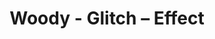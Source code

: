 ---
title: Woody - Glitch – Effect
builder: true
type: coming-soon

# Content section
sections:
  - headerSection
  - aboutSection
  - servicesSection
  - teamSection
  - contactSection
  - subscribeSection

# Background effect
glitchEffect: 
  enable: true
  image: /images/glitch.jpg  

---